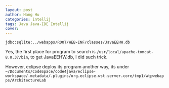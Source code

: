 ```yaml
---
layout: post
author: Hang Hu
categories: intellij
tags: Java Java-IDE Intellij 
cover: 
---
```


```
jdbc:sqlite:../webapps/ROOT/WEB-INF/classes/JavaEEHW.db
```

Yes, the first place for program to search is `/usr/local/apache-tomcat-8.0.37/bin`, to get JavaEEHW.db, I did such trick.


However, eclipse deploy its program another way, its under `~/Documents/CodeSpace/code4java/eclipse-workspace/.metadata/.plugins/org.eclipse.wst.server.core/tmp1/wtpwebapps/ArchitectureLab`
